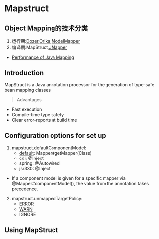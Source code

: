 # Mapstruct

## Object Mapping的技术分类

1. 运行期:[Dozer](http://dozer.sourceforge.net/),[Orika](http://orika-mapper.github.io/orika-docs/),[ModelMapper](http://modelmapper.org/)
2. 编译期:MapStruct,[JMapper](http://jmapper.sourceforge.net/)

* [Performance of Java Mapping](https://www.baeldung.com/java-performance-mapping-frameworks)

## Introduction

MapStruct is a Java annotation processor for the generation of type-safe bean mapping classes

>Advantages
* Fast execution
* Compile-time type safety
* Clear error-reports at build time

## Configuration options for set up

1. mapstruct.defaultComponentModel: 
   * <u>default</u>: Mapper#getMapper(Class)
   * cdi: @Inject
   * spring: @Autowired
   * jsr330: @Inject
* If a component model is given for a specific mapper via @Mapper#componentModel(), the value from the annotation takes precedence.
2. mapstruct.unmappedTargetPolicy:
   * ERROR
   * <u>WARN</u>
   * IGNORE

## Using MapStruct